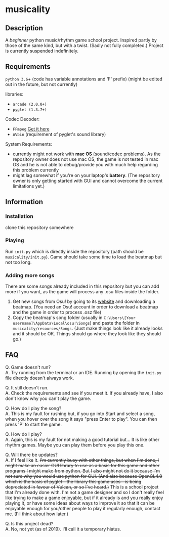 # musicality
## Description
A _beginner_ python music/rhythm game school project. Inspired partly by those of the same kind, but 
with a twist. (Sadly not fully completed.) Project is currently suspended indefinitely.

## Requirements
`python 3.6`+ (code has variable annotations and 'F' prefix)
 (might be edited out in the future, but not currently)

libraries:
- `arcade (2.0.0+)`
- `pyglet (1.3.7+)`

Codec Decoder:
- `FFmpeg` [Get it here](https://ffmpeg.org/download.html)
- `AVbin` (requirement of pyglet's sound library)

System Requirements:
- currently might not work with __mac OS__ (sound/codec problems).
As the repository owner does not use mac OS, the game is not tested in mac OS and 
he is not able to debug/provide you with much help regarding this problem currently
- might lag somewhat if you're on your laptop's __battery__. (The repository owner is only 
getting started with GUI and cannot overcome the current limitations yet.)

## Information
### Installation
clone this repository somewhere
### Playing
Run `init.py` which is directly inside the repository (path should be `musicality/init.py`).
Game should take some time to load the beatmap but not too long.

### Adding more songs
There are some songs already included in this repository but you can add more if you want, as the game
 will process any .osu files inside the folder.
 
1. Get new songs from Osu! by going to its [website](https://osu.ppy.sh) and downloading a beatmap.
(You need an Osu! account in order to download a beatmap and the game in order to process .osz file)
2. Copy the beatmap's song folder (usually in `C:\Users\[Your username]\AppData\Local\osu!\Songs`) and 
paste the folder in `musicality/resources/Songs`. (Just make things look like it already looks and it 
should be OK. Things should go where they look like they should go.)
 
## FAQ
Q. Game doesn't run?\
A. Try running from the terminal or an IDE. Running by opening the `init.py` 
file directly doesn't always work.

Q. It still doesn't run.\
A. Check the requirements and see if you meet it. If you already have, I also don't know why 
you can't play the game.

Q. How do I play the song?\
A. This is my fault for rushing but, if you go into Start and select a song, 
when you hover over the song it says "press Enter to play". You can then press 'P' to start the game.

Q. How do I play?\
A. Again, this is my fault for not making a good tutorial but... It is like other rhythm games.
Maybe you can play them before you play this one.

Q. Will there be updates?\
A. If I feel like it. ~~I'm currently busy with other things, but when I'm done, I might make an easier
GUI library to use as a basis for this game and other programs I might make from python. But I also might
not do it because I'm not sure why you would use python for GUI. (And also because OpenGL4.0 which is the
basis of pyglet—the library this game uses—is being depreciated in favour of Vulcan, or so I've heard.)~~
This is a school projcet that I'm already done with.
I'm not a game designer and so I don't really feel like trying to make a game enjoyable, but if it 
already is and you really enjoy playing it, or have some ideas about ways to improve it so that it can be
enjoyable enough for you/other people to play it regularly enough, contact me. (I'll think about how later.)

Q. Is this project dead?\
A. No, not yet (as of 2019). I'll call it a temporary hiatus.
